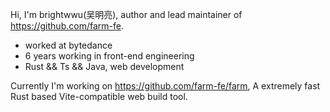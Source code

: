 Hi, I'm brightwwu(吴明亮), author and lead maintainer of https://github.com/farm-fe.

* worked at bytedance
* 6 years working in front-end engineering
* Rust && Ts && Java, web development

Currently I'm working on https://github.com/farm-fe/farm, A extremely fast Rust based Vite-compatible web build tool.
